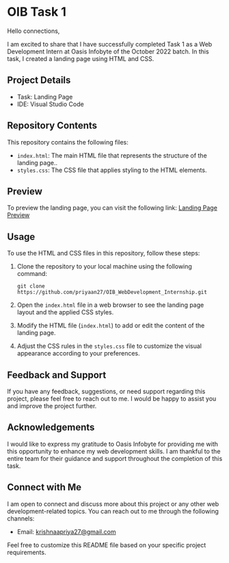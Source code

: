 # OIB Task 1

Hello connections,

I am excited to share that I have successfully completed Task 1 as a Web Development Intern at Oasis Infobyte of the October 2022 batch. In this task, I created a landing page using HTML and CSS.

## Project Details

- Task: Landing Page
- IDE: Visual Studio Code

## Repository Contents

This repository contains the following files:

- `index.html`: The main HTML file that represents the structure of the landing page..
- `styles.css`: The CSS file that applies styling to the HTML elements.

## Preview

To preview the landing page, you can visit the following link: [Landing Page Preview](https://github.com/priyaan27/OIB_WebDevelopment_Internship/tree/main/oibsip_task1)

## Usage

To use the HTML and CSS files in this repository, follow these steps:

1. Clone the repository to your local machine using the following command:

   ```
   git clone https://github.com/priyaan27/OIB_WebDevelopment_Internship.git
   ```

2. Open the `index.html` file in a web browser to see the landing page layout and the applied CSS styles.

3. Modify the HTML file (`index.html`) to add or edit the content of the landing page.

4. Adjust the CSS rules in the `styles.css` file to customize the visual appearance according to your preferences.

## Feedback and Support

If you have any feedback, suggestions, or need support regarding this project, please feel free to reach out to me. I would be happy to assist you and improve the project further.

## Acknowledgements

I would like to express my gratitude to Oasis Infobyte for providing me with this opportunity to enhance my web development skills. I am thankful to the entire team for their guidance and support throughout the completion of this task.

## Connect with Me

I am open to connect and discuss more about this project or any other web development-related topics. You can reach out to me through the following channels:


- Email: krishnaapriya27@gmail.com

Feel free to customize this README file based on your specific project requirements.
